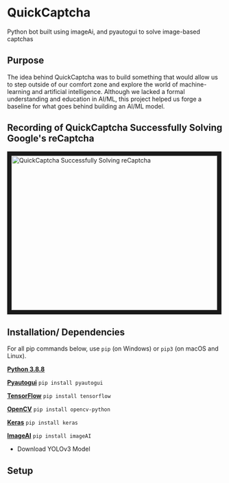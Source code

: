 # QuickCaptcha
Python bot built using imageAi, and pyautogui to solve image-based captchas

## Purpose
The idea behind QuickCaptcha was to build something that would allow us to step outside of our comfort zone and explore the world of machine-learning and artificial intelligence. Although we lacked a formal understanding and education in AI/ML, this project helped us forge a baseline for what goes behind building an AI/ML model. 

## Recording of QuickCaptcha Successfully Solving Google's reCaptcha 

<a href="http://www.youtube.com/watch?feature=player_embedded&v=hwcRHSA5pzM
" target="_blank"><img src="http://img.youtube.com/vi/hwcRHSA5pzM/0.jpg" 
alt="QuickCaptcha Successfully Solving reCaptcha" width="480" height="360" border="10" /></a>

## Installation/ Dependencies
For all pip commands below, use `pip` (on Windows) or `pip3` (on macOS and Linux).

**[Python 3.8.8](https://www.python.org/downloads/release/python-388/)** 

**[Pyautogui](https://pyautogui.readthedocs.io/en/latest/index.html)** `pip install pyautogui`

**[TensorFlow](https://www.tensorflow.org/)** `pip install tensorflow`

**[OpenCV](https://opencv.org/)** `pip install opencv-python`

**[Keras](https://keras.io/)** `pip install keras`

**[ImageAI](https://imageai.readthedocs.io/en/latest/detection/index.html)** `pip install imageAI`
  - Download YOLOv3 Model

## Setup 



